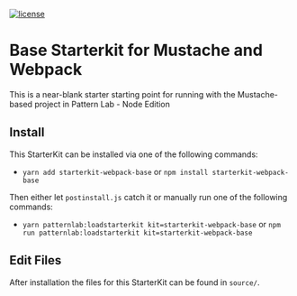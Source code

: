 [![license](https://img.shields.io/github/license/mashape/apistatus.svg?style=plastic)](https://github.com/mbulfair/starterkit-webpack-base/blob/master/LICENSE)

# Base Starterkit for Mustache and Webpack
This is a near-blank starter starting point for running with the Mustache-based project in Pattern Lab - Node Edition

## Install

This StarterKit can be installed via one of the following commands:

* `yarn add starterkit-webpack-base` or `npm install starterkit-webpack-base`

Then either let `postinstall.js` catch it or manually run one of the following commands:

* `yarn patternlab:loadstarterkit kit=starterkit-webpack-base` or `npm run patternlab:loadstarterkit kit=starterkit-webpack-base`

## Edit Files
After installation the files for this StarterKit can be found in `source/`.